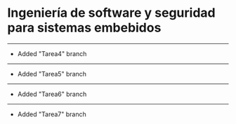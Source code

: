 # **Ingeniería de software y seguridad para sistemas embebidos**
---
- Added "Tarea4" branch
---
- Added "Tarea5" branch
---
- Added "Tarea6" branch
---
- Added "Tarea7" branch
